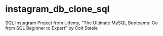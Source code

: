 # instagram_db_clone_sql
SQL Instagram Project from Udemy, "The Ultimate MySQL Bootcamp: Go from SQL Beginner to Expert" by Colt Steele

